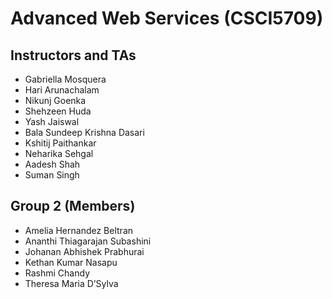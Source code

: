 # Advanced Web Services (CSCI5709)
## Instructors and TAs
- Gabriella Mosquera
- Hari Arunachalam
- Nikunj Goenka
- Shehzeen Huda
- Yash Jaiswal
- Bala Sundeep Krishna Dasari
- Kshitij Paithankar
- Neharika Sehgal
- Aadesh Shah
- Suman Singh

## Group 2 (Members)

- Amelia Hernandez Beltran
- Ananthi Thiagarajan Subashini
- Johanan Abhishek Prabhurai
- Kethan Kumar Nasapu
- Rashmi Chandy
- Theresa Maria D’Sylva